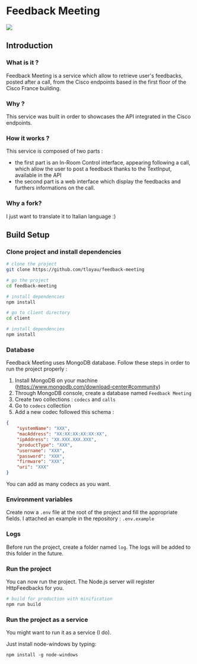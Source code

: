 # Feedback Meeting

![](https://image.ibb.co/gV7Oeo/Capture_d_e_cran_2018_06_21_a_10_47_49.png)

## Introduction

### What is it ?

Feedback Meeting is a service which allow to retrieve user's feedbacks, posted after a call, from the Cisco endpoints based in the first floor of the Cisco France building.

### Why ?

This service was built in order to showcases the API integrated in the Cisco endpoints.

### How it works ?

This service is composed of two parts :

- the first part is an In-Room Control interface, appearing following a call, which allow the user to post a feedback thanks to the TextInput, available in the API
- the second part is a web interface which display the feedbacks and furthers informations on the call.

### Why a fork?
I just want to translate it to Italian language :)

## Build Setup

### Clone project and install dependencies

``` bash
# clone the project
git clone https://github.com/tloyau/feedback-meeting

# go the project
cd feedback-meeting

# install dependencies
npm install

# go to client directory
cd client

# install dependencies
npm install
```

### Database

Feedback Meeting uses MongoDB database. Follow these steps in order to run the project properly :

 1. Install MongoDB on your machine (https://www.mongodb.com/download-center#community)
 2. Through MongoDB console, create a database named `Feedback Meeting`
 3. Create two collections : `codecs` and `calls`
 4. Go to `codecs` collection
 5.  Add a new codec followed this schema : 
``` json
{
    "systemName": "XXX",
    "macAddress": "XX:XX:XX:XX:XX:XX",
    "ipAddress": "XX.XXX.XXX.XXX",
    "productType": "XXX",
    "username": "XXX",
    "password": "XXX",
    "firmware": "XXX",
    "uri": "XXX"
}
```
You can add as many codecs as you want.

### Environment variables
 Create now a `.env` file at the root of the project and fill the appropriate fields. I attached an example in the repository : `.env.example`

### Logs
 Before run the project, create a folder named `log`. The logs will be added to this folder in the future.

### Run the project
 You can now run the project. The Node.js server will register HttpFeedbacks for you.
``` bash
# build for production with minification
npm run build
```

### Run the project as a service
You might want to run it as a service (I do).

Just install node-windows by typing:
``` 
npm install -g node-windows
